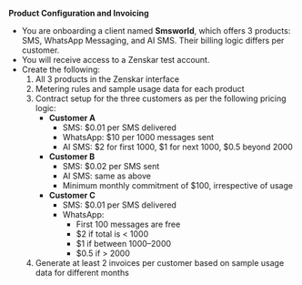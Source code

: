 **Product Configuration and Invoicing**

- You are onboarding a client named **Smsworld**, which offers 3 products: SMS, WhatsApp Messaging, and AI SMS. Their billing logic differs per customer.
- You will receive access to a Zenskar test account.
- Create the following:
    1. All 3 products in the Zenskar interface
    2. Metering rules and sample usage data for each product
    3. Contract setup for the three customers as per the following pricing logic:
        - **Customer A**
            - SMS: $0.01 per SMS delivered
            - WhatsApp: $10 per 1000 messages sent
            - AI SMS: $2 for first 1000, $1 for next 1000, $0.5 beyond 2000
        - **Customer B**
            - SMS: $0.02 per SMS sent
            - AI SMS: same as above
            - Minimum monthly commitment of $100, irrespective of usage
        - **Customer C**
            - SMS: $0.01 per SMS delivered
            - WhatsApp:
                - First 100 messages are free
                - $2 if total is < 1000
                - $1 if between 1000–2000
                - $0.5 if > 2000
    4. Generate at least 2 invoices per customer based on sample usage data for different months